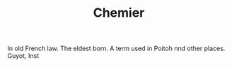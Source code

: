 ---
title: Chemier
letter: C
permalink: "/definitions/bld-chemier.html"
body: In old French law. The eldest born. A term used in Poitoh nnd other places.
  Guyot, Inst
published_at: '2018-07-07'
source: Black's Law Dictionary 2nd Ed (1910)
layout: post
---
